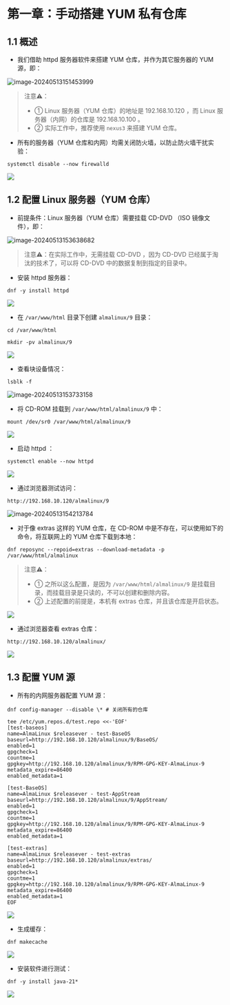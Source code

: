 # 第一章：手动搭建 YUM 私有仓库

## 1.1 概述

* 我们借助 httpd 服务器软件来搭建 YUM 仓库，并作为其它服务器的 YUM 源，即：

![image-20240513151453999](./assets/1.png)

> 注意⚠️：
>
> * ① Linux 服务器（YUM 仓库）的地址是 192.168.10.120 ，而 Linux 服务器（内网）的仓库是 192.168.10.100 。
> * ② 实际工作中，推荐使用 `nexus3` 来搭建 YUM 仓库。

* 所有的服务器（YUM 仓库和内网）均需关闭防火墙，以防止防火墙干扰实验：

```shell
systemctl disable --now firewalld
```

![](./assets/2.gif)

## 1.2 配置 Linux 服务器（YUM 仓库）

* 前提条件：Linux 服务器（YUM 仓库）需要挂载 CD-DVD （ISO 镜像文件），即：

![image-20240513153638682](./assets/3.png)

> 注意⚠️：在实际工作中，无需挂载 CD-DVD ，因为 CD-DVD 已经属于淘汰的技术了，可以将 CD-DVD 中的数据复制到指定的目录中。

* 安装 httpd 服务器：

```shell
dnf -y install httpd
```

![](./assets/4.gif)

* 在 `/var/www/html` 目录下创建 `almalinux/9` 目录：

```shell
cd /var/www/html
```

```shell
mkdir -pv almalinux/9
```

![](./assets/5.gif)

* 查看块设备情况：

```shell
lsblk -f
```

![image-20240513153733158](./assets/6.png)

* 将 CD-ROM 挂载到 `/var/www/html/almalinux/9` 中：

```shell
mount /dev/sr0 /var/www/html/almalinux/9
```

![](./assets/7.gif)

* 启动 httpd ：

```shell
systemctl enable --now httpd
```

![](./assets/8.gif)

* 通过浏览器测试访问：

```shell
http://192.168.10.120/almalinux/9
```

![image-20240513154213784](./assets/9.png)

* 对于像 extras 这样的 YUM 仓库，在 CD-ROM 中是不存在，可以使用如下的命令，将互联网上的 YUM 仓库下载到本地：

```shell
dnf reposync --repoid=extras --download-metadata -p /var/www/html/almalinux
```

> 注意⚠️：
>
> * ① 之所以这么配置，是因为 `/var/www/html/almalinux/9` 是挂载目录，而挂载目录是只读的，不可以创建和删除内容。
> * ② 上述配置的前提是，本机有 extras 仓库，并且该仓库是开启状态。

![](./assets/10.gif)

* 通过浏览器查看 extras 仓库：

```shell
http://192.168.10.120/almalinux/
```

![](./assets/11.gif)

## 1.3 配置 YUM 源

* 所有的内网服务器配置 YUM 源：

```shell
dnf config-manager --disable \* # 关闭所有的仓库
```

```shell
tee /etc/yum.repos.d/test.repo <<-'EOF'
[test-baseos]
name=AlmaLinux $releasever - test-BaseOS
baseurl=http://192.168.10.120/almalinux/9/BaseOS/
enabled=1
gpgcheck=1
countme=1
gpgkey=http://192.168.10.120/almalinux/9/RPM-GPG-KEY-AlmaLinux-9
metadata_expire=86400
enabled_metadata=1

[test-BaseOS]
name=AlmaLinux $releasever - test-AppStream
baseurl=http://192.168.10.120/almalinux/9/AppStream/
enabled=1
gpgcheck=1
countme=1
gpgkey=http://192.168.10.120/almalinux/9/RPM-GPG-KEY-AlmaLinux-9
metadata_expire=86400
enabled_metadata=1

[test-extras]
name=AlmaLinux $releasever - test-extras
baseurl=http://192.168.10.120/almalinux/extras/
enabled=1
gpgcheck=1
countme=1
gpgkey=http://192.168.10.120/almalinux/9/RPM-GPG-KEY-AlmaLinux-9
metadata_expire=86400
enabled_metadata=1
EOF
```

![](./assets/12.gif)

* 生成缓存：

```shell
dnf makecache
```

![](./assets/13.gif)

* 安装软件进行测试：

```shell
dnf -y install java-21*
```

![](./assets/14.gif)



